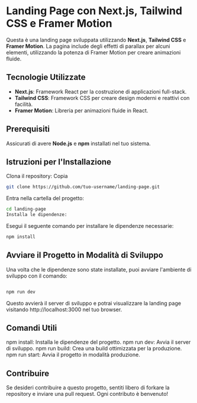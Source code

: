 # Landing Page con Next.js, Tailwind CSS e Framer Motion

Questa è una landing page sviluppata utilizzando **Next.js**, **Tailwind CSS** e **Framer Motion**. La pagina include degli effetti di parallax per alcuni elementi, utilizzando la potenza di Framer Motion per creare animazioni fluide.

## Tecnologie Utilizzate

- **Next.js**: Framework React per la costruzione di applicazioni full-stack.
- **Tailwind CSS**: Framework CSS per creare design moderni e reattivi con facilità.
- **Framer Motion**: Libreria per animazioni fluide in React.

## Prerequisiti

Assicurati di avere **Node.js** e **npm** installati nel tuo sistema.

## Istruzioni per l'Installazione
Clona il repository:
Copia
```bash
git clone https://github.com/tuo-username/landing-page.git
```
Entra nella cartella del progetto:

```bash
cd landing-page
Installa le dipendenze:
```
Esegui il seguente comando per installare le dipendenze necessarie:

```bash
npm install
```

## Avviare il Progetto in Modalità di Sviluppo
Una volta che le dipendenze sono state installate, puoi avviare l'ambiente di sviluppo con il comando:

```bash

npm run dev
```

Questo avvierà il server di sviluppo e potrai visualizzare la landing page visitando http://localhost:3000 nel tuo browser.

## Comandi Utili
npm install: Installa le dipendenze del progetto.
npm run dev: Avvia il server di sviluppo.
npm run build: Crea una build ottimizzata per la produzione.
npm run start: Avvia il progetto in modalità produzione.

## Contribuire
Se desideri contribuire a questo progetto, sentiti libero di forkare la repository e inviare una pull request. Ogni contributo è benvenuto!
